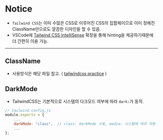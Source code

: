 # Notice
* `Tailwind CSS`는 이미 수많은 CSS로 이루어진 CSS의 집합체이므로 이미 정해진 ClassName만으로도 깔끔한 디자인을 할 수 있음.
* VSCode에 [Tailwind CSS IntelliSense](https://marketplace.visualstudio.com/items?itemName=bradlc.vscode-tailwindcss) 확장을 통해 hinting을 제공하기때문에 더 간편히 이용 가능.

---

## ClassName
* 사용방식은 해당 파일 참고. ( [tailwindcss practice](/app/pages/tailwind/page.tsx) )

## DarkMode
* TailwindCSS는 기본적으로 시스템의 다크모드 여부에 따라 `dark:`가 동작.
```js
// tailwind.config.js
module.exports = {
    ...
    darkMode: "class",  // class: darkMode 수동, media: 시스템에 따라 자동
    ...
};
```